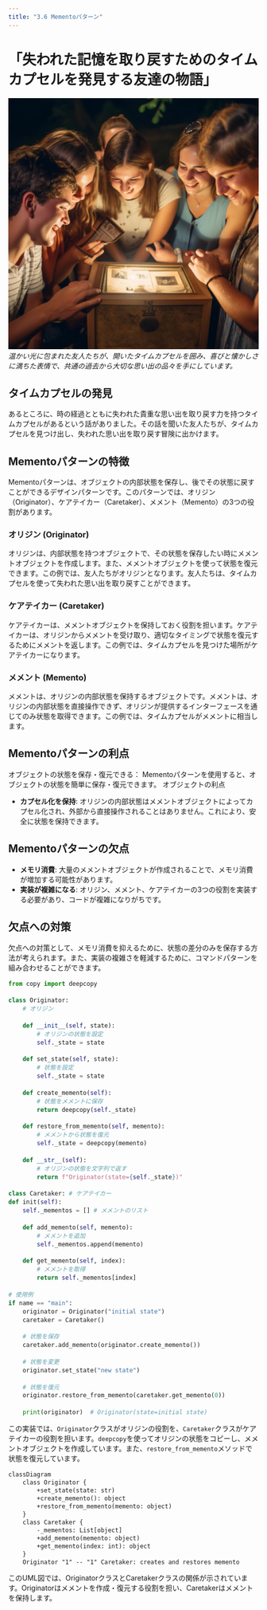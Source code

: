 ```yaml
---
title: "3.6 Mementoパターン"
---
```


# 「失われた記憶を取り戻すためのタイムカプセルを発見する友達の物語」

![](/images/20230327_gof/A_group_of_friends_surrounded_by_a_warm_glow_gather_arou.jpg)
*温かい光に包まれた友人たちが、開いたタイムカプセルを囲み、喜びと懐かしさに満ちた表情で、共通の過去から大切な思い出の品々を手にしています。*

## タイムカプセルの発見

あるところに、時の経過とともに失われた貴重な思い出を取り戻す力を持つタイムカプセルがあるという話がありました。その話を聞いた友人たちが、タイムカプセルを見つけ出し、失われた思い出を取り戻す冒険に出かけます。

## Mementoパターンの特徴
Mementoパターンは、オブジェクトの内部状態を保存し、後でその状態に戻すことができるデザインパターンです。このパターンでは、オリジン（Originator）、ケアテイカー（Caretaker）、メメント（Memento）の3つの役割があります。

### オリジン (Originator)
オリジンは、内部状態を持つオブジェクトで、その状態を保存したい時にメメントオブジェクトを作成します。また、メメントオブジェクトを使って状態を復元できます。この例では、友人たちがオリジンとなります。友人たちは、タイムカプセルを使って失われた思い出を取り戻すことができます。

### ケアテイカー (Caretaker)
ケアテイカーは、メメントオブジェクトを保持しておく役割を担います。ケアテイカーは、オリジンからメメントを受け取り、適切なタイミングで状態を復元するためにメメントを返します。この例では、タイムカプセルを見つけた場所がケアテイカーになります。

### メメント (Memento)
メメントは、オリジンの内部状態を保持するオブジェクトです。メメントは、オリジンの内部状態を直接操作できず、オリジンが提供するインターフェースを通じてのみ状態を取得できます。この例では、タイムカプセルがメメントに相当します。

## Mementoパターンの利点
オブジェクトの状態を保存・復元できる： Mementoパターンを使用すると、オブジェクトの状態を簡単に保存・復元できます。
オブジェクトの利点

- **カプセル化を保持**: オリジンの内部状態はメメントオブジェクトによってカプセル化され、外部から直接操作されることはありません。これにより、安全に状態を保持できます。

## Mementoパターンの欠点
- **メモリ消費**: 大量のメメントオブジェクトが作成されることで、メモリ消費が増加する可能性があります。
- **実装が複雑になる**: オリジン、メメント、ケアテイカーの3つの役割を実装する必要があり、コードが複雑になりがちです。

## 欠点への対策
欠点への対策として、メモリ消費を抑えるために、状態の差分のみを保存する方法が考えられます。また、実装の複雑さを軽減するために、コマンドパターンを組み合わせることができます。

```python
from copy import deepcopy

class Originator:
    # オリジン

    def __init__(self, state):
        # オリジンの状態を設定
        self._state = state

    def set_state(self, state):
        # 状態を設定
        self._state = state

    def create_memento(self):
        # 状態をメメントに保存
        return deepcopy(self._state)

    def restore_from_memento(self, memento):
        # メメントから状態を復元
        self._state = deepcopy(memento)

    def __str__(self):
        # オリジンの状態を文字列で返す
        return f"Originator(state={self._state})"

class Caretaker: # ケアテイカー
def init(self):
    self._mementos = [] # メメントのリスト

    def add_memento(self, memento):
        # メメントを追加
        self._mementos.append(memento)

    def get_memento(self, index):
        # メメントを取得
        return self._mementos[index]

# 使用例
if name == "main":
    originator = Originator("initial state")
    caretaker = Caretaker()

    # 状態を保存
    caretaker.add_memento(originator.create_memento())

    # 状態を変更
    originator.set_state("new state")

    # 状態を復元
    originator.restore_from_memento(caretaker.get_memento(0))

    print(originator)  # Originator(state=initial state)
```

この実装では、`Originator`クラスがオリジンの役割を、`Caretaker`クラスがケアテイカーの役割を担います。`deepcopy`を使ってオリジンの状態をコピーし、メメントオブジェクトを作成しています。また、`restore_from_memento`メソッドで状態を復元しています。

```mermaid
classDiagram
    class Originator {
        +set_state(state: str)
        +create_memento(): object
        +restore_from_memento(memento: object)
    }
    class Caretaker {
        -_mementos: List[object]
        +add_memento(memento: object)
        +get_memento(index: int): object
    }
    Originator "1" -- "1" Caretaker: creates and restores memento
```

このUML図では、OriginatorクラスとCaretakerクラスの関係が示されています。Originatorはメメントを作成・復元する役割を担い、Caretakerはメメントを保持します。
